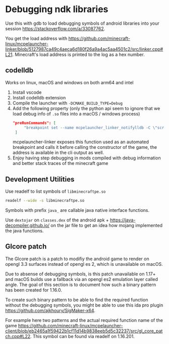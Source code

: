 # Debugging ndk libraries

Use this with gdb to load debugging symbols of android libraries into
your session <https://stackoverflow.com/a/33087762>.

You get the load address with
<https://github.com/minecraft-linux/mcpelauncher-linker/blob/5127987ca49c4aeca6d180f26a9a4ac5aa4501c2/src/linker.cpp#L21>.
Minecraft's load address is printed to the log as a hex number.

## codelldb

Works on linux, macOS and windows on both arm64 and intel

1. Install vscode
2. Install codelldb extension
3. Compile the launcher with `-DCMAKE_BUILD_TYPE=Debug`
4. Add the following property (only the python api seem to ignore that we load debug info of `.so` files into a macOS / windows process)
   ```json
   "preRunCommands": [
        "breakpoint set --name mcpelauncher_linker_notifylldb -C \"script lldb.debugger.GetSelectedTarget().SetModuleLoadAddress(lldb.debugger.GetSelectedTarget().AddModule(lldb.process.ReadCStringFromMemory(lldb.frame.FindVariable('filename').unsigned, 255, lldb.SBError()), '', ''), lldb.frame.FindVariable('offset').unsigned)\" --auto-continue true",
    ]
   ```
   mcpelauncher-linker exposes this function used as an automated breakpoint and calls it before calling the constructor of the game, the address is available in the cli output as well.
5. Enjoy having step debugging in mods compiled with debug information and better stack traces of the minecraft game

## Development Utilities

Use readelf to list symbols of `libminecraftpe.so`

``` bash
readelf --wide -s libminecraftpe.so
```

Symbols with prefix `java_` are callable java native interface
functions.

Use `dextojar` on `classes.dex` of the android apk +
<https://java-decompiler.github.io/> on the jar file to get an idea how
mojang implemented the java functions.

## Glcore patch

The Glcore patch is a patch to modifiy the android game to render on
opengl 3.3 surfaces instead of opengl es 2, which is unavailable on
macOS.

Due to absense of debugging symbols, is this patch unavailable on 1.17+
and macOS builds use a fallback via an opengl es2 emulation layer called
angle. The goal of this section is to document how such a binary pattern
has been created for 1.16.0.

To create such binary pattern to be able to find the required function
without the debugging symbols, you might be able to use this ida pro
plugin <https://github.com/ajkhoury/SigMaker-x64>.

For example here two patterns and the actual required function name of
the game
<https://github.com/minecraft-linux/mcpelauncher-client/blob/eb2465a1f59422b1cf11d14b9838eeb5d5c32237/src/gl_core_patch.cpp#L22>.
This symbol can be found via readelf on 1.16.201.
